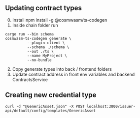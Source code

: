 ## Updating contract types

0. Install npm install -g @cosmwasm/ts-codegen
1. Inside chain folder run

```
cargo run --bin schema
cosmwasm-ts-codegen generate \
          --plugin client \
          --schema ./schema \
          --out ./ts \
          --name MyProject \
          --no-bundle
```

2. Copy generate types into back / frontend folders
3. Update contract address in front env variables and backend ContractsService

## Creating new credential type

```
curl -d "@GenericAsset.json" -X POST localhost:3000/issuer-api/default/config/templates/GenericAsset
```

